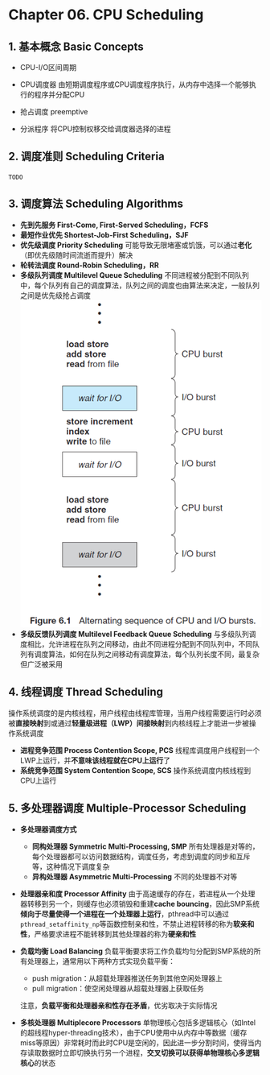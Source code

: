 # Chapter 06. CPU Scheduling

## 1. 基本概念 Basic Concepts

- CPU-I/O区间周期
  
- CPU调度器
  由短期调度程序或CPU调度程序执行，从内存中选择一个能够执行的程序并分配CPU
- 抢占调度 preemptive
- 分派程序
  将CPU控制权移交给调度器选择的进程

## 2. 调度准则 Scheduling Criteria

`TODO`

## 3. 调度算法 Scheduling Algorithms

- **先到先服务 First-Come, First-Served Scheduling，FCFS**
- **最短作业优先 Shortest-Job-First Scheduling，SJF**
- **优先级调度 Priority Scheduling**
  可能导致无限堵塞或饥饿，可以通过**老化**（即优先级随时间流逝而提升）解决
- **轮转法调度 Round-Robin Scheduling，RR**
- **多级队列调度 Multilevel Queue Scheduling**
  不同进程被分配到不同队列中，每个队列有自己的调度算法，队列之间的调度也由算法来决定，一般队列之间是优先级抢占调度
  ![6.1](images/6.1.png)
- **多级反馈队列调度 Multilevel Feedback Queue Scheduling**
  与多级队列调度相比，允许进程在队列之间移动，由此不同进程分配到不同队列中，不同队列有调度算法，如何在队列之间移动有调度算法，每个队列长度不同，最复杂但广泛被采用

## 4. 线程调度 Thread Scheduling

操作系统调度的是内核线程，用户线程由线程库管理，当用户线程需要运行时必须被**直接映射**到或通过**轻量级进程（LWP）间接映射**到内核线程上才能进一步被操作系统调度

- **进程竞争范围 Process Contention Scope, PCS**
  线程库调度用户线程到一个LWP上运行，并**不意味该线程就在CPU上运行**了
- **系统竞争范围 System Contention Scope, SCS**
  操作系统调度内核线程到CPU上运行

## 5. 多处理器调度 Multiple-Processor Scheduling

- **多处理器调度方式**
  - **同构处理器 Symmetric Multi-Processing, SMP**
    所有处理器是对等的，每个处理器都可以访问数据结构，调度任务，考虑到调度的同步和互斥等，这种情况下调度复杂
  - **异构处理器 Asymmetric Multi-Processing**
    不同的处理器不对等
- **处理器亲和度 Processor Affinity**
  由于高速缓存的存在，若进程从一个处理器转移到另一个，则缓存也必须销毁和重建**cache bouncing**，因此SMP系统**倾向于尽量使得一个进程在一个处理器上运行**，pthread中可以通过`pthread_setaffinity_np`等函数控制亲和性，不禁止进程转移的称为**软亲和性**，严格要求进程不能转移到其他处理器的称为**硬亲和性**
- **负载均衡 Load Balancing**
  负载平衡要求将工作负载均匀分配到SMP系统的所有处理器上，通常用以下两种方式实现负载平衡：
  - push migration：从超载处理器推送任务到其他空闲处理器上
  - pull migration：使空闲处理器从超载处理器上获取任务
  
  注意，**负载平衡和处理器亲和性存在矛盾**，优劣取决于实际情况
- **多核处理器 Multiplecore Processors**
  单物理核心包括多逻辑核心（如Intel的超线程hyper-threading技术），由于CPU使用中从内存中等数据（缓存miss等原因）非常耗时而此时CPU是空闲的，因此进一步分割时间，使得当内存读取数据时立即切换执行另一个进程，**交叉切换可以获得单物理核心多逻辑核心**的状态
